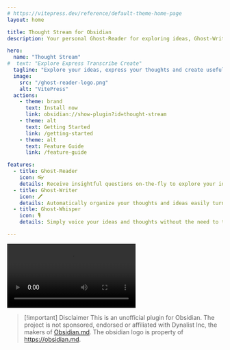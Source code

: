```yaml
---
# https://vitepress.dev/reference/default-theme-home-page
layout: home

title: Thought Stream for Obsidian
description: Your personal Ghost-Reader for exploring ideas, Ghost-Writer for creating content and Ghost-Whisper for conveniently transcribing your voice.

hero:
  name: "Thought Stream"
#  text: "Explore Express Transcribe Create"
  tagline: "Explore your ideas, express your thoughts and create useful content effortlessly."
  image:
    src: "/ghost-reader-logo.png"
    alt: "VitePress"
  actions:
    - theme: brand
      text: Install now
      link: obsidian://show-plugin?id=thought-stream
    - theme: alt
      text: Getting Started
      link: /getting-started
    - theme: alt
      text: Feature Guide
      link: /feature-guide

features:
  - title: Ghost-Reader
    icon: 👓
    details: Receive insightful questions on-the-fly to explore your ideas further and overcome writers block.
  - title: Ghost-Writer
    icon: 🖊️
    details: Automatically organize your thoughts and ideas easily turn them into useful output and draft content. 
  - title: Ghost-Whisper
    icon: 🎙️
    details: Simply voice your ideas and thoughts without the need to type them out.

---
```


<video src="/demo.mp4" controls></video>

> [!important] Disclaimer
> This is an unofficial plugin for Obsidian. The project is not sponsored, endorsed or affiliated with Dynalist Inc, the makers of [Obsidian.md](https://obsidian.md). The obsidian logo is property of https://obsidian.md.

